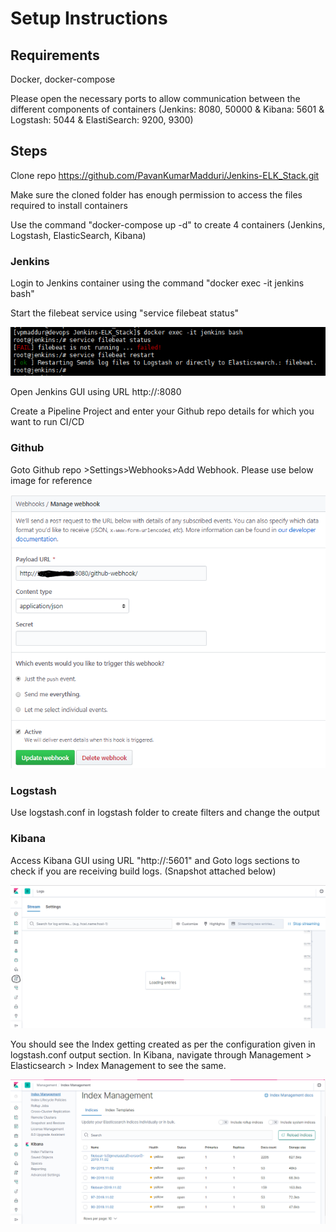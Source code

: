 # Setup Instructions

## Requirements

Docker, docker-compose

Please open the necessary ports to allow communication between the different components of containers (Jenkins: 8080, 50000 & Kibana: 5601 & Logstash: 5044 & ElastiSearch: 9200, 9300)

## Steps

Clone repo https://github.com/PavanKumarMadduri/Jenkins-ELK_Stack.git

Make sure the cloned folder has enough permission to access the files required to install containers

Use the command "docker-compose up -d" to create 4 containers (Jenkins, Logstash, ElasticSearch, Kibana)

### Jenkins

Login to Jenkins container using the command "docker exec -it jenkins bash"

Start the filebeat service using "service filebeat status"

![Filebeat Service](./images/Jenkins_filebeat.PNG)

Open Jenkins GUI using URL http://<IP>:8080

Create a Pipeline Project and enter your Github repo details for which you want to run CI/CD

### Github

Goto Github repo >Settings>Webhooks>Add Webhook. Please use below image for reference

![Github Webhook](./images/Github.PNG)

### Logstash

Use logstash.conf in logstash folder to create filters and change the output

### Kibana

Access Kibana GUI using URL "http://<IP>:5601" and Goto logs sections to check if you are receiving build logs. (Snapshot attached below)

![Kibana Logs](./images/Kibana_logs.PNG)

You should see the Index getting created as per the configuration given in logstash.conf output section. In Kibana, navigate through Management > Elasticsearch > Index Management to see the same.

![Index Creation](./images/ElasticSearch_Index.PNG)

